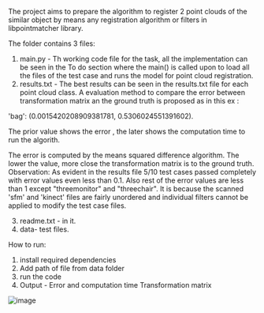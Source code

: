 The project aims to prepare the algorithm to register 2 point clouds of the similar object by means any registration algorithm or filters in libpointmatcher library. 

The folder contains 3 files: 
1. main.py -  Th working code file for the task, all the implementation can be seen in the To do section where the main() is called upon to load all the files of the test case and runs the model for point cloud registration.
2. results.txt - The best results can be seen in the results.txt file for each point cloud class. A evaluation method to compare the error between transformation matrix an the ground truth is proposed as in this ex :

'bag': (0.0015420208909381781, 0.5306024551391602).

The prior value shows the error , the later shows the computation time to run the algorith.

The error is computed by the means squared difference algorithm. The lower the value, more close the transformation matrix is to the ground truth. 
Observation: As evident in the results file 5/10 test cases passed completely with error values even less than 0.1. Also rest of the error values are less than 1 except "threemonitor" and "threechair". It is because the scanned 'sfm' and 'kinect' files are fairly unordered and individual filters cannot be applied to modify the test case files.


3. readme.txt - in it.
4. data- test files.

How to run:

1. install required dependencies 
2. Add path of file from data folder
3. run the code
4. Output - Error and computation time
            Transformation matrix



![image](https://user-images.githubusercontent.com/87424679/215289401-021f9700-98c2-434d-9f7b-935fb18c700e.png)
